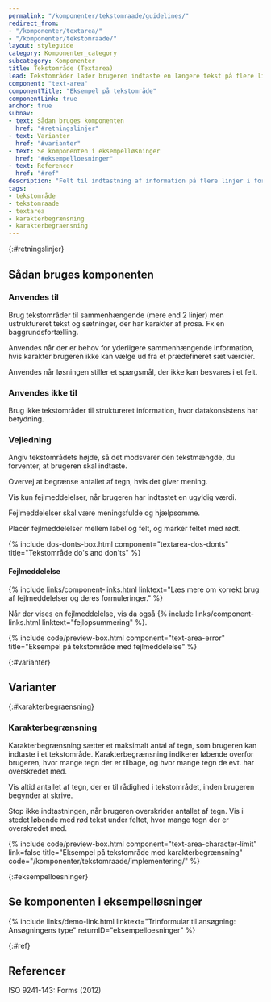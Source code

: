 ```yaml
---
permalink: "/komponenter/tekstomraade/guidelines/"
redirect_from:
- "/komponenter/textarea/"
- "/komponenter/tekstomraade/"
layout: styleguide
category: Komponenter_category
subcategory: Komponenter
title: Tekstområde (Textarea)
lead: Tekstområder lader brugeren indtaste en længere tekst på flere linjer.
component: "text-area"
componentTitle: "Eksempel på tekstområde"
componentLink: true
anchor: true
subnav:
- text: Sådan bruges komponenten
  href: "#retningslinjer"
- text: Varianter
  href: "#varianter"
- text: Se komponenten i eksempelløsninger
  href: "#eksempelloesninger"
- text: Referencer
  href: "#ref"
description: "Felt til indtastning af information på flere linjer i form af bogstaver, tal og en kombination af begge."
tags:
- tekstområde
- tekstomraade
- textarea
- karakterbegrænsning
- karakterbegraensning
---
```


{:#retningslinjer}
## Sådan bruges komponenten

### Anvendes til

Brug tekstområder til sammenhængende (mere end 2 linjer) men ustruktureret tekst og sætninger, der har karakter af prosa. Fx en baggrundsfortælling.

Anvendes når der er behov for yderligere sammenhængende information, hvis karakter brugeren ikke kan vælge ud fra et prædefineret sæt værdier.

Anvendes når løsningen stiller et spørgsmål, der ikke kan besvares i et felt.

### Anvendes ikke til

Brug ikke tekstområder til struktureret information, hvor datakonsistens har betydning.

### Vejledning

Angiv tekstområdets højde, så det modsvarer den tekstmængde, du forventer, at brugeren skal indtaste.

Overvej at begrænse antallet af tegn, hvis det giver mening.

Vis kun fejlmeddelelser, når brugeren har indtastet en ugyldig værdi.

Fejlmeddelelser skal være meningsfulde og hjælpsomme.

Placér fejlmeddelelser mellem label og felt, og markér feltet med rødt.

{% include dos-donts-box.html component="textarea-dos-donts" title="Tekstområde do's and don'ts" %}

#### Fejlmeddelelse

{% include links/component-links.html linktext="Læs mere om korrekt brug af fejlmeddelelser og deres formuleringer." %}

Når der vises en fejlmeddelelse, vis da også {% include links/component-links.html linktext="fejlopsummering" %}.

{% include code/preview-box.html component="text-area-error" title="Eksempel på tekstområde med fejlmeddelelse" %}

{:#varianter}
## Varianter

{:#karakterbegraensning}
### Karakterbegrænsning

Karakterbegrænsning sætter et maksimalt antal af tegn, som brugeren kan indtaste i et tekstområde. Karakterbegrænsning indikerer løbende overfor brugeren, hvor mange tegn der er tilbage, og hvor mange tegn de evt. har overskredet med.

Vis altid antallet af tegn, der er til rådighed i tekstområdet, inden brugeren begynder at skrive.

Stop ikke indtastningen, når brugeren overskrider antallet af tegn. Vis i stedet løbende med rød tekst under feltet, hvor mange tegn der er overskredet med.

{% include code/preview-box.html component="text-area-character-limit" link=false title="Eksempel på tekstområde med karakterbegrænsning" code="/komponenter/tekstomraade/implementering/" %}

{:#eksempelloesninger}
## Se komponenten i eksempelløsninger

{% include links/demo-link.html linktext="Trinformular til ansøgning: Ansøgningens type" returnID="eksempelloesninger" %}

{:#ref}
## Referencer

ISO 9241-143: Forms (2012)